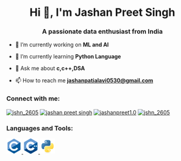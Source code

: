 <h1 align="center">Hi 👋, I'm Jashan Preet Singh</h1>
<h3 align="center">A passionate data enthusiast from India</h3>

- 🔭 I’m currently working on **ML and AI**

- 🌱 I’m currently learning **Python Language**

- 💬 Ask me about **c,c++,DSA**

- 📫 How to reach me **jashanpatialavi0530@gmail.com**

<h3 align="left">Connect with me:</h3>
<p align="left">
<a href="https://linkedin.com/in/jshn_2605" target="blank"><img align="center" src="https://raw.githubusercontent.com/rahuldkjain/github-profile-readme-generator/master/src/images/icons/Social/linked-in-alt.svg" alt="jshn_2605" height="30" width="40" /></a>
<a href="https://kaggle.com/jashan preet singh" target="blank"><img align="center" src="https://raw.githubusercontent.com/rahuldkjain/github-profile-readme-generator/master/src/images/icons/Social/kaggle.svg" alt="jashan preet singh" height="30" width="40" /></a>
<a href="https://instagram.com/jashanpreet1.0" target="blank"><img align="center" src="https://raw.githubusercontent.com/rahuldkjain/github-profile-readme-generator/master/src/images/icons/Social/instagram.svg" alt="jashanpreet1.0" height="30" width="40" /></a>
<a href="https://www.codechef.com/users/jshn_2605" target="blank"><img align="center" src="https://cdn.jsdelivr.net/npm/simple-icons@3.1.0/icons/codechef.svg" alt="jshn_2605" height="30" width="40" /></a>
</p>

<h3 align="left">Languages and Tools:</h3>
<p align="left"> <a href="https://www.cprogramming.com/" target="_blank" rel="noreferrer"> <img src="https://raw.githubusercontent.com/devicons/devicon/master/icons/c/c-original.svg" alt="c" width="40" height="40"/> </a> <a href="https://www.w3schools.com/cpp/" target="_blank" rel="noreferrer"> <img src="https://raw.githubusercontent.com/devicons/devicon/master/icons/cplusplus/cplusplus-original.svg" alt="cplusplus" width="40" height="40"/> </a> <a href="https://www.python.org" target="_blank" rel="noreferrer"> <img src="https://raw.githubusercontent.com/devicons/devicon/master/icons/python/python-original.svg" alt="python" width="40" height="40"/> </a> </p>
